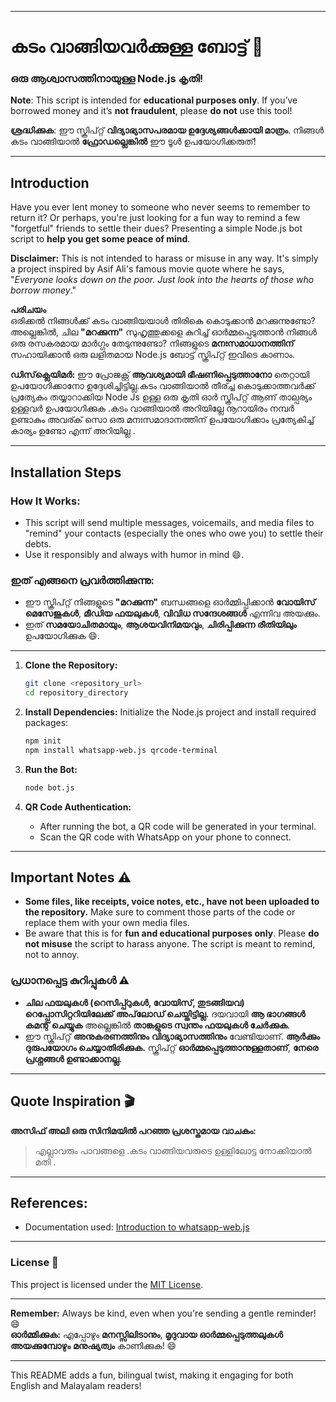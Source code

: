 

---

# **കടം വാങ്ങിയവർക്കുള്ള ബോട്ട്** 🤖  

### **ഒരു ആശ്വാസത്തിനായുള്ള Node.js കൃതി!**

**Note**: This script is intended for **educational purposes only**. If you’ve borrowed money and it’s **not fraudulent**, please **do not** use this tool!

**ശ്രദ്ധിക്കുക**: ഈ സ്ക്രിപ്റ്റ് **വിദ്യാഭ്യാസപരമായ ഉദ്ദേശ്യങ്ങൾക്കായി മാത്രം**. നിങ്ങൾ കടം വാങ്ങിയാൽ **ഫ്രോഡല്ലെങ്കിൽ** ഈ ടൂൾ ഉപയോഗിക്കരുത്!

---

## **Introduction**  

Have you ever lent money to someone who never seems to remember to return it? Or perhaps, you're just looking for a fun way to remind a few "forgetful" friends to settle their dues? Presenting a simple Node.js bot script to **help you get some peace of mind**.

**Disclaimer:** This is not intended to harass or misuse in any way. It's simply a project inspired by Asif Ali's famous movie quote where he says, "_Everyone looks down on the poor. Just look into the hearts of those who borrow money_."

**പരിചയം**  
ഒരിക്കൽ നിങ്ങൾക്ക് കടം വാങ്ങിയയാൾ തിരികെ കൊടുക്കാൻ മറക്കുന്നുണ്ടോ? അല്ലെങ്കിൽ, ചില **"മറക്കുന്ന"** സുഹൃത്തുക്കളെ കുറിച്ച് ഓർമ്മപ്പെടുത്താൻ നിങ്ങൾ ഒരു രസകരമായ മാർഗ്ഗം തേടുന്നുണ്ടോ? നിങ്ങളുടെ **മനഃസമാധാനത്തിന്** സഹായിക്കാൻ ഒരു ലളിതമായ Node.js ബോട്ട് സ്ക്രിപ്റ്റ് ഇവിടെ കാണാം.

**ഡിസ്‌ക്ലെയിമർ:** ഈ പ്രോജക്റ്റ് **ആവശ്യമായി ഭീഷണിപ്പെടുത്താനോ** തെറ്റായി ഉപയോഗിക്കാനോ ഉദ്ദേശിച്ചിട്ടില്ല.കടം വാങ്ങിയാൽ തീര്ച്ച കൊടുക്കാത്തവർക്ക് പ്രത്യേകം തയ്യാറാക്കിയ Node Js  ഉള്ള ഒരു കൃതി ഓർ സ്ക്രിപ്റ്റ് ആണ് താല്പര്യം ഉള്ളവർ ഉപയോഗിക്കുക .കടം വാങ്ങിയാൽ അറിയില്ലേ നൂറായിരം നമ്പർ ഉണ്ടാകും അവര്ക് സൊ ഒരു മനഃസമാദാനത്തിന് ഉപയോഗിക്കാം പ്രത്യേകിച്ച് കാര്യം ഉണ്ടോ എന്ന്  അറിയില്ല .

---

## **Installation Steps**  

### **How It Works:**

- This script will send multiple messages, voicemails, and media files to "remind" your contacts (especially the ones who owe you) to settle their debts.
- Use it responsibly and always with humor in mind 😄.

### **ഇത് എങ്ങനെ പ്രവർത്തിക്കുന്നു:**

- ഈ സ്ക്രിപ്റ്റ് നിങ്ങളുടെ **"മറക്കുന്ന"** ബന്ധങ്ങളെ ഓർമ്മിപ്പിക്കാൻ **വോയിസ് മെസേജുകൾ**, **മീഡിയ ഫയലുകൾ**, **വിവിധ സന്ദേശങ്ങൾ** എന്നിവ അയക്കും.
- ഇത് **സമയോചിതമായും**, **ആശയവിനിമയവും**, **ചിരിപ്പിക്കുന്ന രീതിയിലും** ഉപയോഗിക്കുക 😄.

---

1. **Clone the Repository:**

   ```bash
   git clone <repository_url>
   cd repository_directory
   ```

2. **Install Dependencies:**
   Initialize the Node.js project and install required packages:

   ```bash
   npm init
   npm install whatsapp-web.js qrcode-terminal
   ```

3. **Run the Bot:**

   ```bash
   node bot.js
   ```

4. **QR Code Authentication:**
   - After running the bot, a QR code will be generated in your terminal.
   - Scan the QR code with WhatsApp on your phone to connect.

---

## **Important Notes** ⚠️  

- **Some files, like receipts, voice notes, etc., have not been uploaded to the repository.** Make sure to comment those parts of the code or replace them with your own media files.
- Be aware that this is for **fun and educational purposes only**. Please **do not misuse** the script to harass anyone. The script is meant to remind, not to annoy.

### **പ്രധാനപ്പെട്ട കുറിപ്പുകൾ** ⚠️  

- **ചില ഫയലുകൾ (റെസിപ്പ്റുകൾ, വോയിസ്, തുടങ്ങിയവ) റെപ്പോസിറ്ററിയിലേക്ക് അപ്‌ലോഡ് ചെയ്തിട്ടില്ല.** ദയവായി **ആ ഭാഗങ്ങൾ കമന്റ് ചെയ്യുക** അല്ലെങ്കിൽ **താങ്കളുടെ സ്വന്തം ഫയലുകൾ ചേർക്കുക**.
- ഈ സ്ക്രിപ്റ്റ് **അനുകരണത്തിനും** **വിദ്യാഭ്യാസത്തിനും** വേണ്ടിയാണ്. **ആർക്കും ദുരുപയോഗം ചെയ്യാതിരിക്കുക.** സ്ക്രിപ്റ്റ് **ഓർമ്മപ്പെടുത്താനുള്ളതാണ്**, **നേരെ പ്രശ്നങ്ങൾ ഉണ്ടാക്കാനല്ല**.

---

## **Quote Inspiration** 🎬  

**അസിഫ് അലി ഒരു സിനിമയിൽ പറഞ്ഞ പ്രശസ്തമായ വാചകം:**
> എല്ലാവരും പാവങ്ങളെ .കടം വാങ്ങിയവരുടെ ഉള്ളിലോട്ട നോക്കിയാൽ മതി .

---

## **References:**  

- Documentation used: [Introduction to whatsapp-web.js](https://wwebjs.dev)

---

### **License** 📝  

This project is licensed under the [MIT License](LICENSE).

---

**Remember:** Always be kind, even when you're sending a gentle reminder! 😄  
**ഓർമ്മിക്കുക:** എപ്പോഴും **മനസ്സിലിടാനും**, **മൃദുവായ ഓർമ്മപ്പെടുത്തലുകൾ അയക്കുമ്പോഴും** **മനുഷ്യത്വം** കാണിക്കുക! 😄

---

This README adds a fun, bilingual twist, making it engaging for both English and Malayalam readers!
